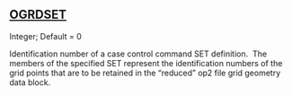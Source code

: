 ## [OGRDSET](https://nexus.hexagon.com/documentationcenter/bundle/MSC_Nastran_2022.4/page/Nastran_Combined_Book/qrg/parameters/TOC.OGRDSET.xhtml)

Integer; Default = 0

Identification number of a case control command SET definition.  The members of the specified SET represent the identification numbers of the grid points that are to be retained in the “reduced” op2 file grid geometry data block.


